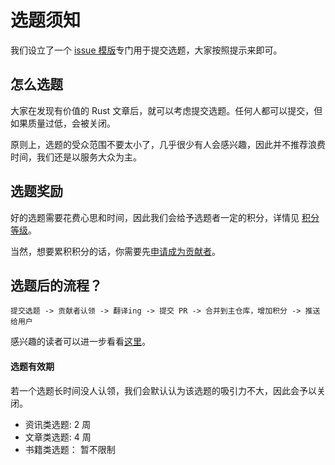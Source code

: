 # 选题须知

我们设立了一个 [issue 模版](https://github.com/studyrs/Rustt/issues/new?assignees=&labels=待认领&template=proposing.md&title=%5B类型%5D%5B日期%5D+标题)专门用于提交选题，大家按照提示来即可。


## 怎么选题

大家在发现有价值的 Rust 文章后，就可以考虑提交选题。任何人都可以提交，但如果质量过低，会被关闭。 

原则上，选题的受众范围不要太小了，几乎很少有人会感兴趣，因此并不推荐浪费时间，我们还是以服务大众为主。

## 选题奖励
好的选题需要花费心思和时间，因此我们会给予选题者一定的积分，详情见 [积分等级](../org-info/rank-points.md)。

当然，想要累积积分的话，你需要先[申请成为贡献者](join-us.md)。

## 选题后的流程？

`提交选题 -> 贡献者认领 -> 翻译ing -> 提交 PR -> 合并到主仓库，增加积分 -> 推送给用户`

感兴趣的读者可以进一步看看[这里](./translation-guide/steps.md)。


#### 选题有效期
若一个选题长时间没人认领，我们会默认认为该选题的吸引力不大，因此会予以关闭。

- 资讯类选题: 2 周
- 文章类选题: 4 周
- 书籍类选题： 暂不限制
